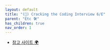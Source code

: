 ```yaml
---
layout: default
title: "(📖) Cracking the Coding Interview 6/E"
parent: "Etc 🛠"
has_children: true
nav_order: 1
---
```


* [참고 사이트 🌍](https://github.com/EasyCoding-7/CtCI-6th-Edition-cpp)